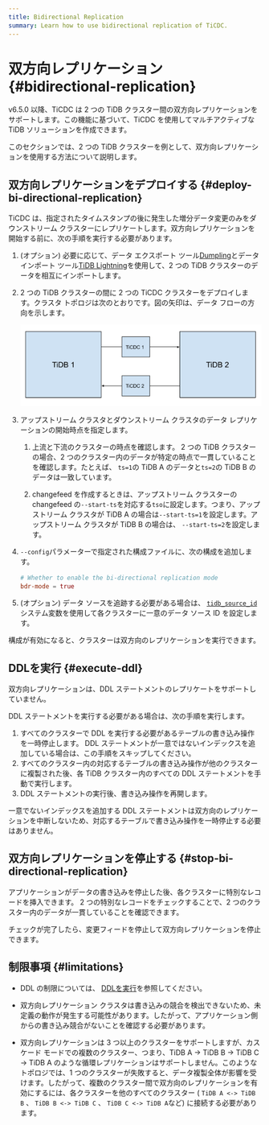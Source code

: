 ```yaml
---
title: Bidirectional Replication
summary: Learn how to use bidirectional replication of TiCDC.
---
```


# 双方向レプリケーション {#bidirectional-replication}

v6.5.0 以降、TiCDC は 2 つの TiDB クラスター間の双方向レプリケーションをサポートします。この機能に基づいて、TiCDC を使用してマルチアクティブな TiDB ソリューションを作成できます。

このセクションでは、2 つの TiDB クラスターを例として、双方向レプリケーションを使用する方法について説明します。

## 双方向レプリケーションをデプロイする {#deploy-bi-directional-replication}

TiCDC は、指定されたタイムスタンプの後に発生した増分データ変更のみをダウンストリーム クラスターにレプリケートします。双方向レプリケーションを開始する前に、次の手順を実行する必要があります。

1.  (オプション) 必要に応じて、データ エクスポート ツール[Dumpling](/dumpling-overview.md)とデータ インポート ツール[TiDB Lightning](/tidb-lightning/tidb-lightning-overview.md)を使用して、2 つの TiDB クラスターのデータを相互にインポートします。

2.  2 つの TiDB クラスターの間に 2 つの TiCDC クラスターをデプロイします。クラスタ トポロジは次のとおりです。図の矢印は、データ フローの方向を示します。

    ![TiCDC bidirectional replication](/media/ticdc/ticdc-bidirectional-replication.png)

3.  アップストリーム クラスタとダウンストリーム クラスタのデータ レプリケーションの開始時点を指定します。

    1.  上流と下流のクラスターの時点を確認します。 2 つの TiDB クラスターの場合、2 つのクラスター内のデータが特定の時点で一貫していることを確認します。たとえば、 `ts=1`の TiDB A のデータと`ts=2`の TiDB B のデータは一致しています。

    2.  changefeed を作成するときは、アップストリーム クラスターの changefeed の`--start-ts`を対応する`tso`に設定します。つまり、アップストリーム クラスタが TiDB A の場合は`--start-ts=1`を設定します。アップストリーム クラスタが TiDB B の場合は、 `--start-ts=2`を設定します。

4.  `--config`パラメーターで指定された構成ファイルに、次の構成を追加します。

    ```toml
    # Whether to enable the bi-directional replication mode
    bdr-mode = true
    ```

5.  (オプション) データ ソースを追跡する必要がある場合は、 [`tidb_source_id`](/system-variables.md#tidb_source_id-new-in-v650)システム変数を使用して各クラスターに一意のデータ ソース ID を設定します。

構成が有効になると、クラスターは双方向のレプリケーションを実行できます。

## DDLを実行 {#execute-ddl}

双方向レプリケーションは、DDL ステートメントのレプリケートをサポートしていません。

DDL ステートメントを実行する必要がある場合は、次の手順を実行します。

1.  すべてのクラスターで DDL を実行する必要があるテーブルの書き込み操作を一時停止します。 DDL ステートメントが一意ではないインデックスを追加している場合は、この手順をスキップしてください。
2.  すべてのクラスター内の対応するテーブルの書き込み操作が他のクラスターに複製された後、各 TiDB クラスター内のすべての DDL ステートメントを手動で実行します。
3.  DDL ステートメントの実行後、書き込み操作を再開します。

一意でないインデックスを追加する DDL ステートメントは双方向のレプリケーションを中断しないため、対応するテーブルで書き込み操作を一時停止する必要はありません。

## 双方向レプリケーションを停止する {#stop-bi-directional-replication}

アプリケーションがデータの書き込みを停止した後、各クラスターに特別なレコードを挿入できます。 2 つの特別なレコードをチェックすることで、2 つのクラスター内のデータが一貫していることを確認できます。

チェックが完了したら、変更フィードを停止して双方向レプリケーションを停止できます。

## 制限事項 {#limitations}

-   DDL の制限については、 [DDLを実行](#execute-ddl)を参照してください。

-   双方向レプリケーション クラスタは書き込みの競合を検出できないため、未定義の動作が発生する可能性があります。したがって、アプリケーション側からの書き込み競合がないことを確認する必要があります。

-   双方向レプリケーションは 3 つ以上のクラスターをサポートしますが、カスケード モードでの複数のクラスター、つまり、TiDB A -&gt; TiDB B -&gt; TiDB C -&gt; TiDB A のような循環レプリケーションはサポートしません。このようなトポロジでは、1 つのクラスターが失敗すると、データ複製全体が影響を受けます。したがって、複数のクラスター間で双方向のレプリケーションを有効にするには、各クラスターを他のすべてのクラスター ( `TiDB A <-> TiDB B` 、 `TiDB B <-> TiDB C` 、 `TiDB C <-> TiDB A`など) に接続する必要があります。
